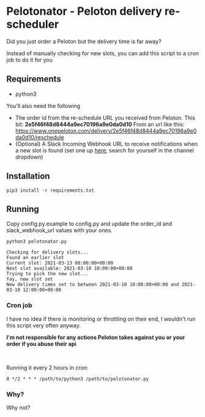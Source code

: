 # Pelotonator - Peloton delivery re-scheduler

Did you just order a Peloton but the delivery time is far away?

Instead of manually checking for new slots, you can add this script to a cron job to do it for you



## Requirements
 - python3

You'll also need the following

- The order id from the re-schedule URL you received from Peloton. 
  This bit: **2e5f46f48d8444a9ec70196a9e0da0d10** From an url like this: https://www.onepeloton.com/delivery/2e5f46f48d8444a9ec70196a9e0da0d10/reschedule
- (Optional) A Slack Incoming Webhook URL to receive notifications when a new slot is found (set one up [here](https://echo.slack.com/apps/A0F7XDUAZ-incoming-webhooks); search for yourself in the channel dropdown)


## Installation 
`pip3 install -r requirements.txt`

## Running

Copy config.py.example to config.py and update the order_id and slack_webhook_url values with your ones.

```
python3 pelotonator.py

Checking for delivery slots...
Found an earlier slot
Current slot: 2021-03-13 08:00:00+00:00
Next slot available: 2021-03-10 10:00:00+00:00
Trying to pick the new slot...
Yay, new slot set
New delivery times set to between 2021-03-10 10:00:00+00:00 and 2021-03-10 12:00:00+00:00

```

### Cron job

I have no idea if there is monitoring or throttling on their end, I wouldn't run this script very often anyway. 

**I'm not responsible for any actions Peloton takes against you or your order if you abuse their api**

<br>

Running it every 2 hours in cron:

`0 */2 * * * /path/to/python3 /path/to/pelotonator.py`



### Why?

Why not?

